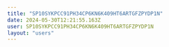 ```yaml
---
title: "SP10SYKPCC91PH34CP6KN6K409HT6ARTGFZPYDP1N"
date: 2024-05-30T12:21:55.163Z
user: SP10SYKPCC91PH34CP6KN6K409HT6ARTGFZPYDP1N
layout: "users"
---
```

    